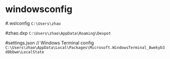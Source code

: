 # windowsconfig

#.wslconfig
`C:\Users\zhao`

#zhao.dxp
`C:\Users\zhao\AppData\Roaming\Dexpot`

#settings.json // Windows Terminal config
`C:\Users\zhao\AppData\Local\Packages\Microsoft.WindowsTerminal_8wekyb3d8bbwe\LocalState`

